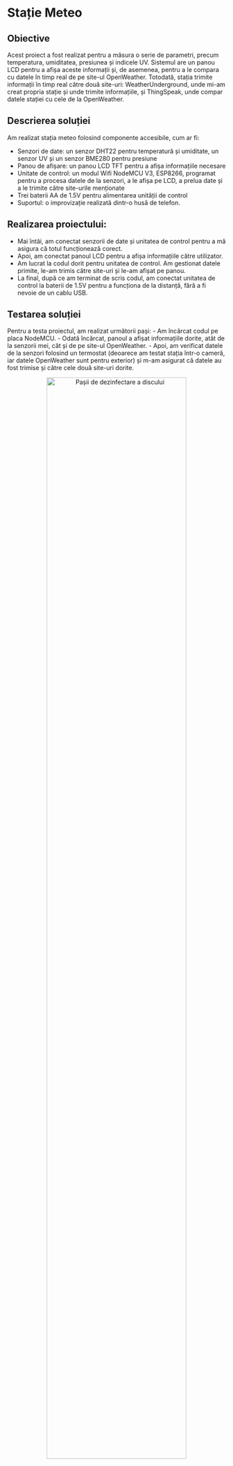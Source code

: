 <h1>Stație Meteo</h1>

<h2>Obiective</h2>
Acest proiect a fost realizat pentru a măsura o serie de parametri, precum temperatura, umiditatea, presiunea și indicele UV. Sistemul are un panou LCD pentru a afișa aceste informații și, de asemenea, pentru a le compara cu datele în timp real de pe site-ul OpenWeather. Totodată, stația trimite informații în timp real către două site-uri: WeatherUnderground, unde mi-am creat propria stație și unde trimite informațiile, și ThingSpeak, unde compar datele stației cu cele de la OpenWeather.
<br />

<h2>Descrierea soluției</h2>
Am realizat stația meteo folosind componente accesibile, cum ar fi:

- Senzori de date: un senzor DHT22 pentru temperatură și umiditate, un senzor UV și un senzor BME280 pentru presiune
- Panou de afișare: un panou LCD TFT pentru a afișa informațiile necesare
- Unitate de control: un modul Wifi NodeMCU V3, ESP8266, programat pentru a procesa datele de la senzori, a le afișa pe LCD, a prelua date și a le trimite către site-urile menționate
- Trei baterii AA de 1.5V pentru alimentarea unității de control
- Suportul: o improvizație realizată dintr-o husă de telefon.
  
<h2>Realizarea proiectului:</h2>

- Mai întâi, am conectat senzorii de date și unitatea de control pentru a mă asigura că totul funcționează corect.
- Apoi, am conectat panoul LCD pentru a afișa informațiile către utilizator.
- Am lucrat la codul dorit pentru unitatea de control. Am gestionat datele primite, le-am trimis către site-uri și le-am afișat pe panou.
- La final, după ce am terminat de scris codul, am conectat unitatea de control la baterii de 1.5V pentru a funcționa de la distanță, fără a fi nevoie de un cablu USB.
  
<h2>Testarea soluției</h2>
Pentru a testa proiectul, am realizat următorii pași:
- Am încărcat codul pe placa NodeMCU.
- Odată încărcat, panoul a afișat informațiile dorite, atât de la senzorii mei, cât și de pe site-ul OpenWeather.
- Apoi, am verificat datele de la senzori folosind un termostat (deoarece am testat stația într-o cameră, iar datele OpenWeather sunt pentru exterior) și m-am asigurat că datele au fost trimise și către cele două site-uri dorite.
<p align="center">
  <img src="https://imgur.com/FzCbyC0.png" height="80%" width="80%" alt="Pașii de dezinfectare a discului"/>
</p>
<p align="center">
  <img src="https://imgur.com/1oFxHwP.png" height="80%" width="80%" alt="Pașii de dezinfectare a discului"/>
</p>

<h2>Limbaje utilizate</h2>

- <b>C</b> 

<h2>Mediile utilizate</h2>

- <b>Arduino IDE</b>

<h3><a href = "https://youtu.be/3CEIe9QNAU0">Video cu Stația Meteo</a></h3>
